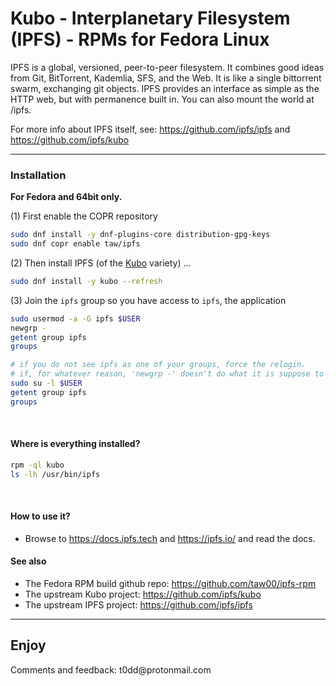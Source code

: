 # Kubo - Interplanetary Filesystem (IPFS) - RPMs for Fedora Linux

IPFS is a global, versioned, peer-to-peer filesystem. It combines good ideas
from Git, BitTorrent, Kademlia, SFS, and the Web. It is like a single
bittorrent swarm, exchanging git objects. IPFS provides an interface as
simple as the HTTP web, but with permanence built in. You can also mount the
world at /ipfs.

For more info about IPFS itself, see: <https://github.com/ipfs/ipfs> and <https://github.com/ipfs/kubo>

---


### Installation

**For Fedora and 64bit only.**

(1) First enable the COPR repository

```sh
sudo dnf install -y dnf-plugins-core distribution-gpg-keys
sudo dnf copr enable taw/ipfs
```

<!--
(1) First install Todd's public GPG key and the `toddpkgs-ipfs-repo` package

```sh
sudo rpm --import https://keybase.io/toddwarner/key.asc
sudo dnf install -y https://raw.githubusercontent.com/taw00/ipfs-rpm/master/toddpkgs-ipfs-repo.noarch.rpm
```
-->

(2) Then install IPFS (of the [Kubo](https://github.com/ipfs/kubo) variety) …

```sh
sudo dnf install -y kubo --refresh
```

(3) Join the `ipfs` group so you have access to `ipfs`, the application  

```sh
sudo usermod -a -G ipfs $USER
newgrp -
getent group ipfs
groups

# if you do not see ipfs as one of your groups, force the relogin.
# if, for whatever reason, 'newgrp -' doesn't do what it is suppose to do
sudo su -l $USER
getent group ipfs
groups
```

&nbsp;

#### Where is everything installed?

```sh
rpm -ql kubo
ls -lh /usr/bin/ipfs
```

&nbsp;

#### How to use it?

- Browse to <https://docs.ipfs.tech> and <https://ipfs.io/> and read the docs. 

#### See also

- The Fedora RPM build github repo: <https://github.com/taw00/ipfs-rpm>
- The upstream Kubo project: <https://github.com/ipfs/kubo>
- The upstream IPFS project: <https://github.com/ipfs/ipfs>

---

## Enjoy

Comments and feedback: t0dd\@protonmail\.com
